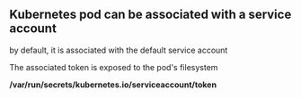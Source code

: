 ## Kubernetes pod can be associated with a service account

by default, it is associated with the default service account

The associated token is exposed to the pod's filesystem

__/var/run/secrets/kubernetes.io/serviceaccount/token__
